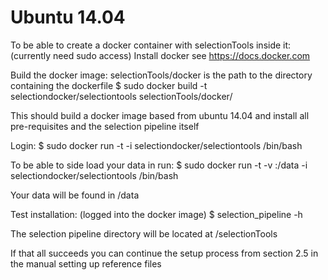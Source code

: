 Ubuntu 14.04
=============

To be able to create a docker container with selectionTools inside it:
(currently need sudo access)
Install docker
see https://docs.docker.com


Build the docker image:
selectionTools/docker is the path to the directory containing the dockerfile
$ sudo docker build -t selectiondocker/selectiontools selectionTools/docker/

This should build a docker image based from ubuntu 14.04 and install all pre-requisites and the selection pipeline itself


Login:
$ sudo docker run -t -i selectiondocker/selectiontools /bin/bash

To be able to side load your data in run:
$ sudo docker run -t -v <path to data on host>:/data -i selectiondocker/selectiontools /bin/bash

Your data will be found in /data


Test installation:
(logged into the docker image)
$ selection_pipeline -h

The selection pipeline directory will be located at /selectionTools

If that all succeeds you can continue the setup process from section 2.5 in the manual setting up reference files








